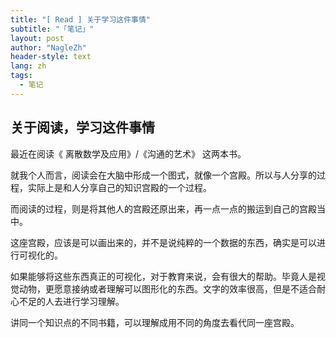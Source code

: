 ```yaml
---
title: "[ Read ] 关于学习这件事情"
subtitle: "「笔记」"
layout: post
author: "NagleZh"
header-style: text
lang: zh
tags:
  - 笔记
---
```


## 关于阅读，学习这件事情

最近在阅读《 离散数学及应用》/《沟通的艺术》 这两本书。  

就我个人而言，阅读会在大脑中形成一个图式，就像一个宫殿。所以与人分享的过程，实际上是和人分享自己的知识宫殿的一个过程。  

而阅读的过程，则是将其他人的宫殿还原出来，再一点一点的搬运到自己的宫殿当中。  

这座宫殿，应该是可以画出来的，并不是说纯粹的一个数据的东西，确实是可以进行可视化的。  

如果能够将这些东西真正的可视化，对于教育来说，会有很大的帮助。毕竟人是视觉动物，更愿意接纳或者理解可以图形化的东西。文字的效率很高，但是不适合耐心不足的人去进行学习理解。  

讲同一个知识点的不同书籍，可以理解成用不同的角度去看代同一座宫殿。
